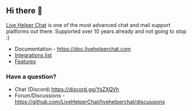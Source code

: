 ## Hi there 👋

[Live Helper Chat](https://github.com/LiveHelperChat/livehelperchat) is one of the most advanced chat and mail support platforms out there. Supported over 10 years already and not going to stop :)

* Documentation - https://doc.livehelperchat.com
* [Integrations list](https://github.com/LiveHelperChat/livehelperchat?tab=readme-ov-file#integrations)
* [Features](https://github.com/LiveHelperChat/livehelperchat?tab=readme-ov-file#features)

###  Have a question?

* Chat (Discord) https://discord.gg/YsZXQVh
* Forum/Discussions - https://github.com/LiveHelperChat/livehelperchat/discussions